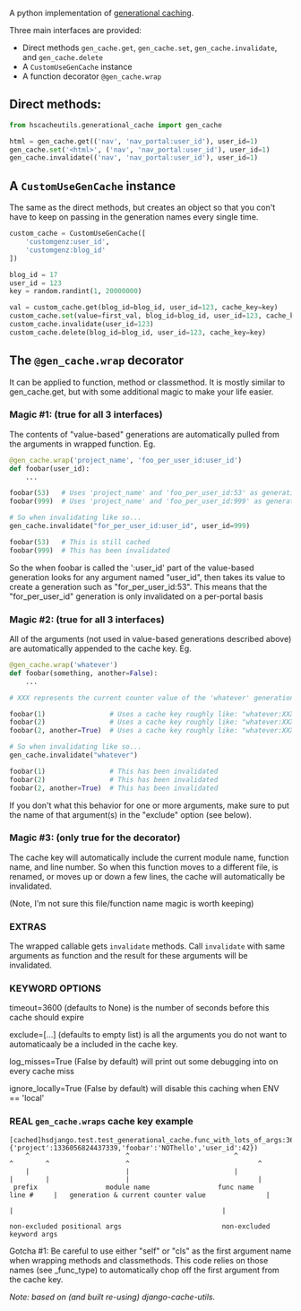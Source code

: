 A python implementation of [generational caching](http://www.regexprn.com/2011/06/web-application-caching-strategies_05.html).

Three main interfaces are provided:

 - Direct methods `gen_cache.get`, `gen_cache.set`, `gen_cache.invalidate`, and `gen_cache.delete`
 - A `CustomUseGenCache` instance
 - A function decorator `@gen_cache.wrap`


## Direct methods:

```python
from hscacheutils.generational_cache import gen_cache

html = gen_cache.get(('nav', 'nav_portal:user_id'), user_id=1)
gen_cache.set('<html>', ('nav', 'nav_portal:user_id'), user_id=1)
gen_cache.invalidate(('nav', 'nav_portal:user_id'), user_id=1)
```

## A `CustomUseGenCache` instance

The same as the direct methods, but creates an object so that you con't have to keep on passing in the generation names every single time.

```python
custom_cache = CustomUseGenCache([
    'customgenz:user_id',
    'customgenz:blog_id'
])

blog_id = 17
user_id = 123
key = random.randint(1, 20000000)

val = custom_cache.get(blog_id=blog_id, user_id=123, cache_key=key)
custom_cache.set(value=first_val, blog_id=blog_id, user_id=123, cache_key=key)
custom_cache.invalidate(user_id=123)
custom_cache.delete(blog_id=blog_id, user_id=123, cache_key=key)
```


## The `@gen_cache.wrap` decorator

It can be applied to function, method or classmethod. It is mostly similar to gen_cache.get, but with some additional magic to make your life easier.


### Magic #1: (true for all 3 interfaces)

The contents of "value-based" generations are automatically pulled from the arguments in wrapped function. Eg.

```python
@gen_cache.wrap('project_name', 'foo_per_user_id:user_id')
def foobar(user_id):
    ...

foobar(53)   # Uses 'project_name' and 'foo_per_user_id:53' as generations
foobar(999)  # Uses 'project_name' and 'foo_per_user_id:999' as generations

# So when invalidating like so...
gen_cache.invalidate("for_per_user_id:user_id", user_id=999)

foobar(53)   # This is still cached
foobar(999)  # This has been invalidated
```

So the when foobar is called the ':user_id' part of the value-based generation looks for any
argument named "user_id", then takes its value to create a generation such as "for_per_user_id:53".
This means that the "for_per_user_id" generation is only invalidated on a per-portal basis


### Magic #2: (true for all 3 interfaces)

All of the arguments (not used in value-based generations described above) are automatically appended to the cache key. Eg.

```python
@gen_cache.wrap('whatever')
def foobar(something, another=False):
    ...

# XXX represents the current counter value of the 'whatever' generation

foobar(1)                # Uses a cache key roughly like: "whatever:XXX [1]{another=False}"
foobar(2)                # Uses a cache key roughly like: "whatever:XXX [2]{another=False}"
foobar(2, another=True)  # Uses a cache key roughly like: "whatever:XXX [2]{another=True}"

# So when invalidating like so...
gen_cache.invalidate("whatever")

foobar(1)                # This has been invalidated
foobar(2)                # This has been invalidated
foobar(2, another=True)  # This has been invalidated
```

If you don't what this behavior for one or more arguments, make sure to put the name of that
argument(s) in the "exclude" option (see below).


### Magic #3: (only true for the decorator)

The cache key will automatically include the current module name, function name, and
line number. So when this function moves to a different file, is renamed, or moves up or down a
few lines, the cache will automatically be invalidated.

(Note, I'm not sure this file/function name magic is worth keeping)

### EXTRAS

The wrapped callable gets `invalidate` methods. Call `invalidate` with
same arguments as function and the result for these arguments will be
invalidated.

### KEYWORD OPTIONS

timeout=3600 (defaults to None) is the number of seconds before this cache should expire

exclude=[...] (defaults to empty list) is all the arguments you do not want to automaticaaly be
a included in the cache key.

log_misses=True (False by default) will print out some debugging into on every cache miss

ignore_locally=True (False by default) will disable this caching when ENV == 'local'

### REAL `gen_cache.wraps` cache key example

    [cached]hsdjango.test.test_generational_cache.func_with_lots_of_args:369(['one','two']{'project':1336056824437339,'foobar':'NOThello','user_id':42})
        ^                        ^                          ^             ^        ^                   ^                                ^
        |                        |                          |             |        |                   |                                |
     prefix                 module name                 func name       line #     |   generation & current counter value               |
                                                                                   |                                                    |
                                                                       non-excluded positional args                         non-excluded keyword args




Gotcha #1: Be careful to use either "self" or "cls" as the first argument name when wrapping
methods and classmethods. This code relies on those names (see _func_type) to automatically
chop off the first argument from the cache key.



_Note: based on (and built re-using) django-cache-utils._

